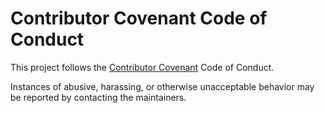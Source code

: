 # Contributor Covenant Code of Conduct

This project follows the [Contributor Covenant](https://www.contributor-covenant.org/) Code of Conduct.

Instances of abusive, harassing, or otherwise unacceptable behavior may be reported by contacting the maintainers.
